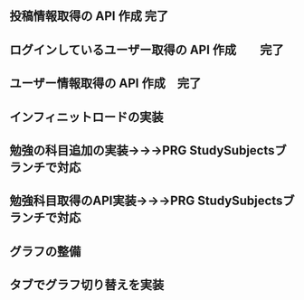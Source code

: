 ## 投稿情報取得の API 作成 完了

## ログインしているユーザー取得の API 作成　　完了

## ユーザー情報取得の API 作成　完了

## インフィニットロードの実装

## 勉強の科目追加の実装→→→PRG StudySubjectsブランチで対応

## 勉強科目取得のAPI実装→→→PRG StudySubjectsブランチで対応

## グラフの整備

## タブでグラフ切り替えを実装
